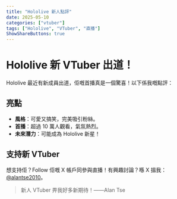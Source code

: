 ```yaml
---
title: "Hololive 新人點評"
date: 2025-05-10
categories: ["vtuber"]
tags: ["Hololive", "VTuber", "直播"]
ShowShareButtons: true
---
```


# Hololive 新 VTuber 出道！

Hololive 最近有新成員出道，佢嘅首播真是一個驚喜！以下係我嘅點評：

## 亮點

- **風格**：可愛又搞笑，完美吸引粉絲。
- **首播**：超過 10 萬人觀看，氣氛熱烈。
- **未來潛力**：可能成為 Hololive 新星！

## 支持新 VTuber

想支持佢？Follow 佢嘅 X 帳戶同參與直播！有興趣討論？喺 X 搵我：[@alantse2010](https://x.com/alantse2010)。

> 新人 VTuber 畀我好多新期待！——Alan Tse